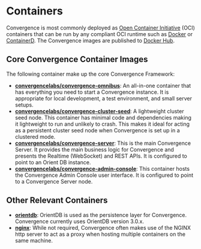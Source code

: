 # Containers
Convergence is most commonly deployed as [Open Container Initiative](https://opencontainers.org/) (OCI) containers that can be run by any compliant OCI runtime such as [Docker](https://docs.docker.com/engine/) or [ContainerD](https://containerd.io/). The Convergence images are published to [Docker Hub](https://hub.docker.com/u/convergencelabs).

## Core Convergence Container Images
The following container make up the core Convergence Framework:

* **[convergencelabs/convergence-omnibus](https://hub.docker.com/r/convergencelabs/convergence-omnibus)**: An all-in-one container that has everything you need to start a Convergence instance. It is appropriate for local development, a test environment, and small server setups.
* **[convergencelabs/convergence-cluster-seed](https://hub.docker.com/r/convergencelabs/convergence-cluster-seed)**: A lightweight cluster seed node. This container has minimal code and dependencies making it lightweight to run and unlikely to crash. This makes it ideal for acting as a persistent cluster seed node when Convergence is set up in a clustered mode.
* **[convergencelabs/convergence-server](https://hub.docker.com/r/convergencelabs/convergence-server)**: This is the main Convergence Server. It provides the main business logic for Convergence and presents the Realtime (WebSocket) and REST APIs. It is configured to point to an Orient DB instance.
* **[convergencelabs/convergence-admin-console](https://hub.docker.com/r/convergencelabs/convergence-admin-console)**: This container hosts the Convergence Admin Console user interface.  It is configured to point to a Convergence Server node.

## Other Relevant Containers
* **[orientdb](https://hub.docker.com/_/orientdb)**: OrientDB is used as the persistence layer for Convergence.  Convergence currently uses OrientDB version 3.0.x.
* **[nginx](https://hub.docker.com/_/nginx)**: While not required, Convergence often makes use of the NGINX http server to act as a proxy when hosting multiple containers on the same machine.


